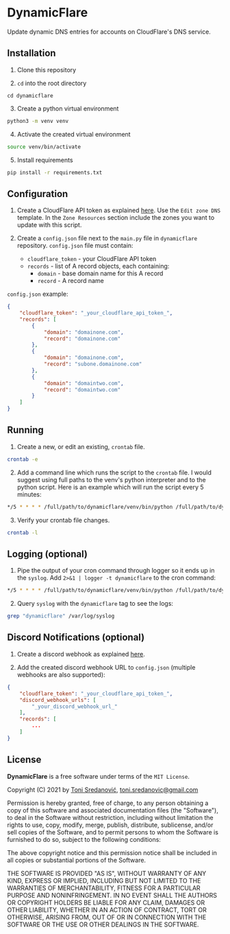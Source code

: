 # DynamicFlare

Update dynamic DNS entries for accounts on CloudFlare's DNS service.


## Installation

1. Clone this repository

2. `cd` into the root directory
```
cd dynamicflare
```

3. Create a python virtual environment
```bash
python3 -m venv venv
```

4. Activate the created virtual environment
```bash
source venv/bin/activate
```

5. Install requirements
```bash
pip install -r requirements.txt
```


## Configuration

1. Create a CloudFlare API token as explained [here](https://support.cloudflare.com/hc/en-us/articles/200167836-Managing-API-Tokens-and-Keys). Use the `Edit zone DNS` template. In the `Zone Resources` section include the zones you want to update with this script.

2. Create a `config.json` file next to the `main.py` file in `dynamicflare` repository. 
`config.json` file must contain:
    - `cloudflare_token` - your CloudFlare API token
    - `records` - list of A record objects, each containing:
        - `domain` - base domain name for this A record
        - `record` - A record name

`config.json` example:
```json
{
    "cloudflare_token": "_your_cloudflare_api_token_",
    "records": [
        {
            "domain": "domainone.com",
            "record": "domainone.com"
        },
        {
            "domain": "domainone.com",
            "record": "subone.domainone.com"
        },
        {
            "domain": "domaintwo.com",
            "record": "domaintwo.com"
        }
    ]
}
```


## Running

1. Create a new, or edit an existing, `crontab` file.
```bash
crontab -e
```

2. Add a command line which runs the script to the `crontab` file. I would suggest using full paths to the venv's python interpreter and to the python script. Here is an example which will run the script every 5 minutes:
```bash
*/5 * * * * /full/path/to/dynamicflare/venv/bin/python /full/path/to/dynamicflare/main.py
```

3. Verify your crontab file changes.
```bash
crontab -l
```


## Logging (optional)

1. Pipe the output of your cron command through logger so it ends up in the `syslog`. Add `2>&1 | logger -t dynamicflare` to the cron command:
```bash
*/5 * * * * /full/path/to/dynamicflare/venv/bin/python /full/path/to/dynamicflare/main.py 2>&1 | logger -t dynamicflare
```

2. Query `syslog` with the `dynamicflare` tag to see the logs:
```bash
grep "dynamicflare" /var/log/syslog
```


## Discord Notifications (optional)

1. Create a discord webhook as explained [here](https://support.discord.com/hc/en-us/articles/228383668).

2. Add the created discord webhook URL to `config.json` (multiple webhooks are also supported):
```json
{
    "cloudflare_token": "_your_cloudflare_api_token_",
    "discord_webhook_urls": [
        "_your_discord_webhook_url_"
    ],
    "records": [
        ...
    ]
}
```


## License

**DynamicFlare** is a free software under terms of the `MIT License`.

Copyright (C) 2021 by [Toni Sredanović](https://tsredanovic.github.io/), toni.sredanovic@gmail.com

Permission is hereby granted, free of charge, to any person obtaining a copy
of this software and associated documentation files (the "Software"), to deal
in the Software without restriction, including without limitation the rights
to use, copy, modify, merge, publish, distribute, sublicense, and/or sell
copies of the Software, and to permit persons to whom the Software is
furnished to do so, subject to the following conditions:

The above copyright notice and this permission notice shall be included in all
copies or substantial portions of the Software.

THE SOFTWARE IS PROVIDED "AS IS", WITHOUT WARRANTY OF ANY KIND, EXPRESS OR
IMPLIED, INCLUDING BUT NOT LIMITED TO THE WARRANTIES OF MERCHANTABILITY,
FITNESS FOR A PARTICULAR PURPOSE AND NONINFRINGEMENT. IN NO EVENT SHALL THE
AUTHORS OR COPYRIGHT HOLDERS BE LIABLE FOR ANY CLAIM, DAMAGES OR OTHER
LIABILITY, WHETHER IN AN ACTION OF CONTRACT, TORT OR OTHERWISE, ARISING FROM,
OUT OF OR IN CONNECTION WITH THE SOFTWARE OR THE USE OR OTHER DEALINGS IN THE
SOFTWARE.
